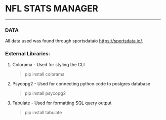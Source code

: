 # NFL STATS MANAGER

---

### DATA

All data used was found through sportsdataio https://sportsdata.io/.

### External Libraries:

1. Colorama - Used for styling the CLI
   > pip install colorama
2. Psycopg2 - Used for connecting python code to postgres database
   > pip install psycopg2
3. Tabulate - Used for formatting SQL query output
   > pip install tabulate
